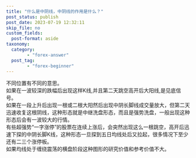 ```yaml
---
title: "什么是中阴线，中阴线的作用是什么？"
post_status: publish
post_date: 2023-07-19 12:32:11
skip_file: no
custom_fields: 
  post-format: aside
taxonomy:
  category:
        - "forex-answer"
  post_tag:
        - "forex-beginner"
---
```


不同位置有不同的意思。  
如果在一波较深的跌幅后出现这样K线,并且第二天跳空高开后大阳线,是见底信号。  
如果在一段上升后出现一根或二根大阳然后出现中阴长脚线成交量放大，但第二天迅速收复这根阴线，这种形态就是中继洗盘形态，而且是强势洗盘，一般出现这种形态后会有一波较大的行情。  
有些超强势“一字涨停”的股票在连续上涨后，会突然出现这么一根跳空，高开后迅速下探的中阴长脚K线，这种形态一旦探到五日均线处后又拉起，很多情况下至少还有二三个涨停板。  
如果均线处于缠绕震荡的横盘阶段这种图形的研究价值和参考价值不大。
